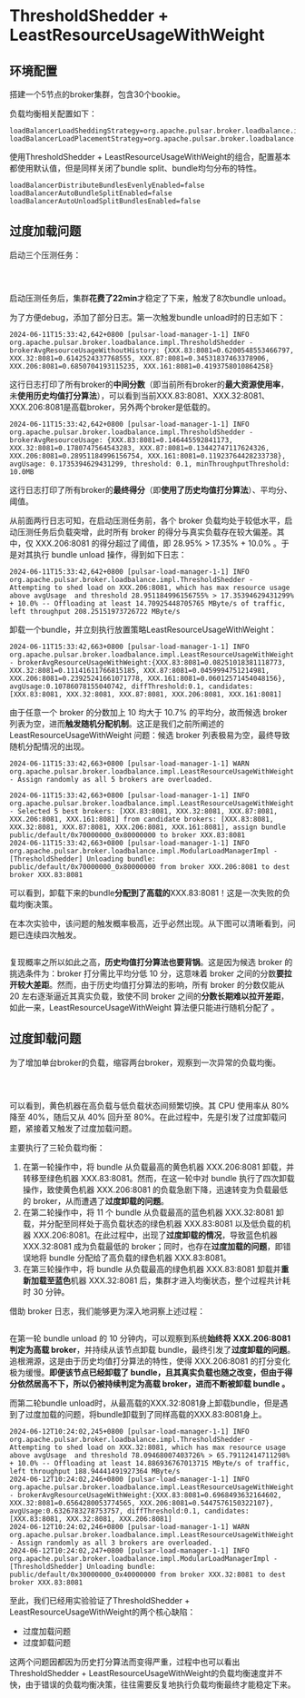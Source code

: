 # ThresholdShedder + LeastResourceUsageWithWeight

## **环境配置**

搭建一个5节点的broker集群，包含30个bookie。

&#x20;

负载均衡相关配置如下：

```
loadBalancerLoadSheddingStrategy=org.apache.pulsar.broker.loadbalance.impl.ThresholdShedder
loadBalancerLoadPlacementStrategy=org.apache.pulsar.broker.loadbalance.impl.LeastResourceUsageWithWeight
```

使用ThresholdShedder + LeastResourceUsageWithWeight的组合，配置基本都使用默认值，但是同样关闭了bundle split、bundle均匀分布的特性。

```
loadBalancerDistributeBundlesEvenlyEnabled=false
loadBalancerAutoBundleSplitEnabled=false
loadBalancerAutoUnloadSplitBundlesEnabled=false
```

&#x20;

&#x20;

## **过度加载问题**

启动三个压测任务：

<figure><img src="../.gitbook/assets/image (47).png" alt=""><figcaption></figcaption></figure>

<figure><img src="../.gitbook/assets/image (48).png" alt=""><figcaption></figcaption></figure>

<figure><img src="../.gitbook/assets/image (49).png" alt=""><figcaption></figcaption></figure>

启动压测任务后，集群**花费了22min**才稳定了下来，触发了8次bundle unload。

&#x20;

为了方便debug，添加了部分日志。第一次触发bundle unload时的日志如下：

```
2024-06-11T15:33:42,642+0800 [pulsar-load-manager-1-1] INFO  org.apache.pulsar.broker.loadbalance.impl.ThresholdShedder - brokerAvgResourceUsageWithoutHistory: {XXX.83:8081=0.6200548553466797, XXX.32:8081=0.6142524337768555, XXX.87:8081=0.34531837463378906, XXX.206:8081=0.6850704193115235, XXX.161:8081=0.4193758010864258}
```

这行日志打印了所有broker的**中间分数**（即当前所有broker的**最大资源使用率**，未**使用历史均值打分算法**），可以看到当前XXX.83:8081、XXX.32:8081、XXX.206:8081是高载broker，另外两个broker是低载的。

&#x20;

```
2024-06-11T15:33:42,642+0800 [pulsar-load-manager-1-1] INFO  org.apache.pulsar.broker.loadbalance.impl.ThresholdShedder - brokerAvgResourceUsage: {XXX.83:8081=0.146445592841173, XXX.32:8081=0.1780747564543283, XXX.87:8081=0.13442747117624326, XXX.206:8081=0.28951184996156754, XXX.161:8081=0.11923764428233738}, avgUsage: 0.1735394629431299, threshold: 0.1, minThroughputThreshold: 10.0MB
```

这行日志打印了所有broker的**最终得分**（即**使用了历史均值打分算法**）、平均分、阈值。

&#x20;&#x20;

从前面两行日志可知，在启动压测任务前，各个 broker 负载均处于较低水平，启动压测任务后负载突增，此时所有 broker 的得分与真实负载存在较大偏差。其中，仅 XXX.206:8081 的得分超过了阈值，即 28.95% > 17.35% + 10.0% 。于是对其执行 bundle unload 操作，得到如下日志：

```
2024-06-11T15:33:42,642+0800 [pulsar-load-manager-1-1] INFO  org.apache.pulsar.broker.loadbalance.impl.ThresholdShedder - Attempting to shed load on XXX.206:8081, which has max resource usage above avgUsage  and threshold 28.951184996156755% > 17.35394629431299% + 10.0% -- Offloading at least 14.70925448705765 MByte/s of traffic, left throughput 208.25151973726722 MByte/s
```

&#x20;

卸载一个bundle，并立刻执行放置策略LeastResourceUsageWithWeight：

```
2024-06-11T15:33:42,663+0800 [pulsar-load-manager-1-1] INFO  org.apache.pulsar.broker.loadbalance.impl.LeastResourceUsageWithWeight - brokerAvgResourceUsageWithWeight:{XXX.83:8081=0.08251018381118773, XXX.32:8081=0.11141611766815185, XXX.87:8081=0.0459994751214981, XXX.206:8081=0.23925241661071778, XXX.161:8081=0.06012571454048156}, avgUsage:0.10786078155040742, diffThreshold:0.1, candidates:[XXX.83:8081, XXX.32:8081, XXX.87:8081, XXX.206:8081, XXX.161:8081]
```

&#x20;

由于任意一个 broker 的分数加上 10 均大于 10.7% 的平均分，故而候选 broker 列表为空，进而**触发随机分配机制**。这正是我们之前所阐述的 LeastResourceUsageWithWeight 问题：候选 broker 列表极易为空，最终导致随机分配情况的出现。

```
2024-06-11T15:33:42,663+0800 [pulsar-load-manager-1-1] WARN  org.apache.pulsar.broker.loadbalance.impl.LeastResourceUsageWithWeight - Assign randomly as all 5 brokers are overloaded.
```



```
2024-06-11T15:33:42,663+0800 [pulsar-load-manager-1-1] INFO  org.apache.pulsar.broker.loadbalance.impl.LeastResourceUsageWithWeight - Selected 5 best brokers: [XXX.83:8081, XXX.32:8081, XXX.87:8081, XXX.206:8081, XXX.161:8081] from candidate brokers: [XXX.83:8081, XXX.32:8081, XXX.87:8081, XXX.206:8081, XXX.161:8081], assign bundle public/default/0x70000000_0x80000000 to broker XXX.83:8081
2024-06-11T15:33:42,663+0800 [pulsar-load-manager-1-1] INFO  org.apache.pulsar.broker.loadbalance.impl.ModularLoadManagerImpl - [ThresholdShedder] Unloading bundle: public/default/0x70000000_0x80000000 from broker XXX.206:8081 to dest broker XXX.83:8081
```

可以看到，卸载下来的bundle**分配到了高载的**XXX.83:8081！这是一次失败的负载均衡决策。

在本次实验中，该问题的触发概率极高，近乎必然出现。从下图可以清晰看到，问题已连续四次触发。

<figure><img src="../.gitbook/assets/image (51).png" alt=""><figcaption></figcaption></figure>

复现概率之所以如此之高，**历史均值打分算法也要背锅**。这是因为候选 broker 的挑选条件为：broker 打分需比平均分低 10 分，这意味着 broker 之间的分数**要拉开较大差距**。然而，由于历史均值打分算法的影响，所有 broker 的分数仅能从 20 左右逐渐逼近其真实负载，致使不同 broker 之间的**分数长期难以拉开差距**，如此一来，LeastResourceUsageWithWeight 算法便只能进行随机分配了 。&#x20;







## **过度卸载问题**

为了增加单台broker的负载，缩容两台broker，观察到一次异常的负载均衡。

<figure><img src="../.gitbook/assets/image (52).png" alt=""><figcaption></figcaption></figure>

<figure><img src="../.gitbook/assets/image (53).png" alt=""><figcaption></figcaption></figure>

<figure><img src="../.gitbook/assets/image (54).png" alt=""><figcaption></figcaption></figure>

可以看到，黄色机器在高负载与低负载状态间频繁切换。其 CPU 使用率从 80% 降至 40%，随后又从 40% 回升至 80%。在此过程中，先是引发了过度卸载问题，紧接着又触发了过度加载问题。

主要执行了三轮负载均衡：

1. 在第一轮操作中，将 bundle 从负载最高的黄色机器 XXX.206:8081 卸载，并转移至绿色机器 XXX.83:8081。然而，在这一轮中对 bundle 执行了四次卸载操作，致使黄色机器 XXX.206:8081 的负载急剧下降，迅速转变为负载最低的 broker，从而遭遇了**过度卸载的问题**。
2. 在第二轮操作中，将 11 个 bundle 从负载最高的蓝色机器 XXX.32:8081 卸载，并分配至同样处于高负载状态的绿色机器 XXX.83:8081 以及低负载的机器 XXX.206:8081。在此过程中，出现了**过度卸载的情况**，导致蓝色机器 XXX.32:8081 成为负载最低的 broker；同时，也存在**过度加载的问题**，即错误地将 bundle 分配给了高负载的绿色机器 XXX.83:8081。
3. 在第三轮操作中，将 bundle 从负载最高的绿色机器 XXX.83:8081 卸载并**重新加载至蓝色**机器 XXX.32:8081 后，集群才进入均衡状态，整个过程共计耗时 30 分钟。&#x20;

&#x20;

借助 broker 日志，我们能够更为深入地洞察上述过程：

<figure><img src="../.gitbook/assets/image (55).png" alt=""><figcaption></figcaption></figure>

在第一轮 bundle unload 的 10 分钟内，可以观察到系统**始终将 XXX.206:8081 判定为高载 broker**，并持续从该节点卸载 bundle，最终引发了**过度卸载的问题**。追根溯源，这是由于历史均值打分算法的特性，使得 XXX.206:8081 的打分变化极为缓慢。**即便该节点已经卸载了 bundle，且其真实负载也随之改变，但由于得分依然居高不下，所以仍被持续判定为高载 broker，进而不断被卸载 bundle 。**

&#x20;

&#x20;

而第二轮bundle unload时，从最高载的XXX.32:8081身上卸载bundle，但是遇到了过度加载的问题，将bundle卸载到了同样高载的XXX.83:8081身上。

```
2024-06-12T10:24:02,245+0800 [pulsar-load-manager-1-1] INFO  org.apache.pulsar.broker.loadbalance.impl.ThresholdShedder - Attempting to shed load on XXX.32:8081, which has max resource usage above avgUsage  and threshold 78.09468007403726% > 65.79112414711298% + 10.0% -- Offloading at least 14.886936767013715 MByte/s of traffic, left throughput 188.94441491927364 MByte/s
2024-06-12T10:24:02,246+0800 [pulsar-load-manager-1-1] INFO  org.apache.pulsar.broker.loadbalance.impl.LeastResourceUsageWithWeight - brokerAvgResourceUsageWithWeight:{XXX.83:8081=0.6968493632164602, XXX.32:8081=0.6564280053774565, XXX.206:8081=0.5447576150322107}, avgUsage:0.6326783278753757, diffThreshold:0.1, candidates:[XXX.83:8081, XXX.32:8081, XXX.206:8081]
2024-06-12T10:24:02,246+0800 [pulsar-load-manager-1-1] WARN  org.apache.pulsar.broker.loadbalance.impl.LeastResourceUsageWithWeight - Assign randomly as all 3 brokers are overloaded.
2024-06-12T10:24:02,247+0800 [pulsar-load-manager-1-1] INFO  org.apache.pulsar.broker.loadbalance.impl.ModularLoadManagerImpl - [ThresholdShedder] Unloading bundle: public/default/0x30000000_0x40000000 from broker XXX.32:8081 to dest broker XXX.83:8081
```

至此，我们已经用实验验证了ThresholdShedder + LeastResourceUsageWithWeight的两个核心缺陷：

* 过度加载问题
* 过度卸载问题

这两个问题因都因为历史打分算法而变得严重，过程中也可以看出ThresholdShedder + LeastResourceUsageWithWeight的负载均衡速度并不快，由于错误的负载均衡决策，往往需要反复地执行负载均衡最终才能稳定下来。

&#x20;

&#x20;







